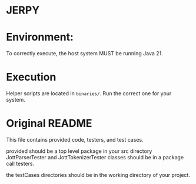 # JERPY

# Environment:

To correctly execute, the host system MUST be running Java 21.

# Execution

Helper scripts are located in `binaries/`. Run the correct one for your system.

# Original README

This file contains provided code, testers, and test cases.

provided should be a top level package in your src directory
JottParserTester and JottTokenizerTester classes should be in a package call testers.

the testCases directories should be in the working directory of your project. 
